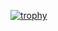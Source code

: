 [![trophy](https://github-profile-trophy.vercel.app/?username=curryxjh)](https://github.com/ryo-ma/github-profile-trophy)
